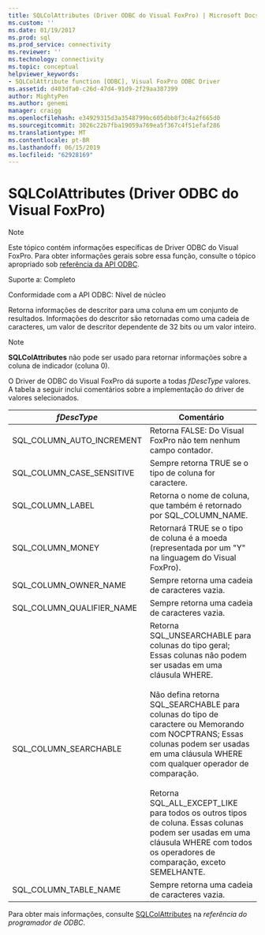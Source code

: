 ```yaml
---
title: SQLColAttributes (Driver ODBC do Visual FoxPro) | Microsoft Docs
ms.custom: ''
ms.date: 01/19/2017
ms.prod: sql
ms.prod_service: connectivity
ms.reviewer: ''
ms.technology: connectivity
ms.topic: conceptual
helpviewer_keywords:
- SQLColAttribute function [ODBC], Visual FoxPro ODBC Driver
ms.assetid: d403dfa0-c26d-47d4-91d9-2f29aa387399
author: MightyPen
ms.author: genemi
manager: craigg
ms.openlocfilehash: e34929315d3a3548799bc605dbb8f3c4a2f665d0
ms.sourcegitcommit: 3026c22b7fba19059a769ea5f367c4f51efaf286
ms.translationtype: MT
ms.contentlocale: pt-BR
ms.lasthandoff: 06/15/2019
ms.locfileid: "62928169"
---
```

# <a name="sqlcolattributes-visual-foxpro-odbc-driver"></a>SQLColAttributes (Driver ODBC do Visual FoxPro)
> [!NOTE]  
>  Este tópico contém informações específicas de Driver ODBC do Visual FoxPro. Para obter informações gerais sobre essa função, consulte o tópico apropriado sob [referência da API ODBC](../../odbc/reference/syntax/odbc-api-reference.md).  
  
 Suporte a: Completo  
  
 Conformidade com a API ODBC: Nível de núcleo  
  
 Retorna informações de descritor para uma coluna em um conjunto de resultados. Informações do descritor são retornadas como uma cadeia de caracteres, um valor de descritor dependente de 32 bits ou um valor inteiro.  
  
> [!NOTE]  
>  **SQLColAttributes** não pode ser usado para retornar informações sobre a coluna de indicador (coluna 0).  
  
 O Driver de ODBC do Visual FoxPro dá suporte a todas *fDescType* valores. A tabela a seguir inclui comentários sobre a implementação do driver de valores selecionados.  
  
|*fDescType*|Comentário|  
|-----------------|-------------|  
|SQL_COLUMN_AUTO_INCREMENT|Retorna FALSE: Do Visual FoxPro não tem nenhum campo contador.|  
|SQL_COLUMN_CASE_SENSITIVE|Sempre retorna TRUE se o tipo de coluna for caractere.|  
|SQL_COLUMN_LABEL|Retorna o nome de coluna, que também é retornado por SQL_COLUMN_NAME.|  
|SQL_COLUMN_MONEY|Retornará TRUE se o tipo de coluna é a moeda (representada por um "Y" na linguagem do Visual FoxPro).|  
|SQL_COLUMN_OWNER_NAME|Sempre retorna uma cadeia de caracteres vazia.|  
|SQL_COLUMN_QUALIFIER_NAME|Sempre retorna uma cadeia de caracteres vazia.|  
|SQL_COLUMN_SEARCHABLE|Retorna SQL_UNSEARCHABLE para colunas do tipo geral; Essas colunas não podem ser usadas em uma cláusula WHERE.<br /><br /> Não defina retorna SQL_SEARCHABLE para colunas do tipo de caractere ou Memorando com NOCPTRANS; Essas colunas podem ser usadas em uma cláusula WHERE com qualquer operador de comparação.<br /><br /> Retorna SQL_ALL_EXCEPT_LIKE para todos os outros tipos de coluna. Essas colunas podem ser usadas em uma cláusula WHERE com todos os operadores de comparação, exceto SEMELHANTE.|  
|SQL_COLUMN_TABLE_NAME|Sempre retorna uma cadeia de caracteres vazia.|  
  
 Para obter mais informações, consulte [SQLColAttributes](../../odbc/reference/syntax/sqlcolattributes-function.md) na *referência do programador de ODBC*.
